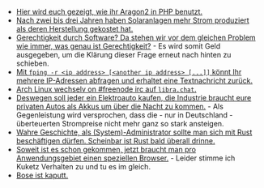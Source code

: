 * [Hier wird euch gezeigt, wie ihr Aragon2 in PHP benutzt.](https://scheible.it/hash-algorithmus-argon2-in-php/)
* [Nach zwei bis drei Jahren haben Solaranlagen mehr Strom produziert als deren Herstellung gekostet hat.](https://www.sonnenseite.com/de/energie/uba-oekobilanz-photovoltaik-anlagen-amortisieren-sich-energetisch-nach-maximal-21-jahren/)
* [Gerechtigkeit durch Software? Da stehen wir vor dem gleichen Problem wie immer, was genau ist Gerechtigkeit?](https://netzpolitik.org/2021/automatisierte-entscheidungen-gerechtigkeit-ist-kein-plugin/) - Es wird somit Geld ausgegeben, um die Klärung dieser Frage erneut nach hinten zu schieben.
* [Mit `fping -r <ip address> [<another ip address> [...]]` könnt Ihr mehrere IP-Adressen abfragen und erhaltet eine Textnachricht zurück.](https://www.incredigeek.com/home/ping-multiple-ip-addresses-to-see-if-they-are-up-or-down/)
* [Arch Linux wechselv on #freenode irc auf `libra.chat`.](https://archlinux.org/news/move-of-official-irc-channels-to-liberachat/)
* [Deswegen soll jeder ein Elektroauto kaufen, die Industrie braucht eure privaten Autos als Akkus um über die Nacht zu kommen.](https://www.sonnenseite.com/de/zukunft/konzept-fuer-dezentrale-energiewende-ich-mache-mit-muss-aber-nichts-machen/) - Als Gegenleistung wird versprochen, dass die - nur in Deutschland - überteuerten Strompreise nicht mehr ganz so stark ansteigen.
* [Wahre Geschichte, als (System)-Administrator sollte man sich mit Rust beschäftigen dürfen. Scheinbar ist Rust bald überall drinne.](https://utcc.utoronto.ca/~cks/space/blog/programming/RustInOurFuture)
* [Soweit ist es schon gekommen, jetzt braucht man pro Anwendungsgebiet einen speziellen Browser.](https://www.kuketz-blog.de/browser-nutzung-am-desktop-digitaler-schutzschild-teil2/) - Leider stimme ich Kuketz Verhalten zu und tu es im gleich.
* [Bose ist kaputt.](https://www.borncity.com/blog/2021/05/25/audio-hersteller-bose-datenleck-nach-ransomware-befall/)
